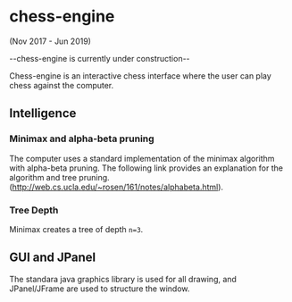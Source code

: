 # chess-engine

(Nov 2017 - Jun 2019)

--chess-engine is currently under construction--

Chess-engine is an interactive chess interface where the user can play chess against the computer.

## Intelligence
### Minimax and alpha-beta pruning
The computer uses a standard implementation of the minimax algorithm with alpha-beta pruning. The following link provides an explanation for the algorithm and tree pruning. (http://web.cs.ucla.edu/~rosen/161/notes/alphabeta.html).

### Tree Depth
Minimax creates a tree of depth `n=3`.

## GUI and JPanel
The standara java graphics library is used for all drawing, and JPanel/JFrame are used to structure the window. 
